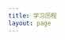 ```yaml
---
title: 学习历程
layout: page
---
```


<script setup>
import TimeLine from './.vitepress/theme/components/TimeLine.vue'

/*
  {
    date: '2024-2-20',
    title: '前端工程化深入学习',
    description: '深入学习 Vite、Webpack 等构建工具，理解前端工程化的核心概念和最佳实践',
    type: 'milestone',
    -achievement/milestone/update-
    size: 'large',
    -large-small-medium-
    position: 'left',
    image: 'https://s21.ax1x.com/2025/02/17/pEMngmj.png',
    link: '/pages/HTML5/note'
  },
*/
const studyEvents = [
  //     {
  //   date: '2025-2-28',
  //   title: '学习',
  //   description: '多方面技术栈综合使用',
  //   type: 'milestone',
  //   size: 'large',
  // },
     {
    date: '2025-2-19',
    title: 'Electron+Vue3+TypeScript项目启动',
    description: '多方面技术栈综合使用',
    type: 'milestone',
    size: 'large',
    position: 'right',
  },
   {
    date: '2025-2-18',
    title: 'Electron快速上手',
    description: '使用前端技术开发桌面级应用',
    type: 'achievement',
    size: 'medium',
    // position: 'left',
    link: '/pages/Electron快速上手/note'
  },
  {
    date: '2025-2-17',
    title: 'JavaScrip模块化',
    description: '解决全局污染,依赖混乱,数据安全问题',
    type: 'achievement',
    size: 'medium',
    // position: 'left',
    link: '/pages/JavaScrip模块化/note'
  },
  {
    date: '2025-2-16',
    title: 'Cursor基础使用',
    description: '学习 Cursor AI开发工具 ',
    type: 'achievement',
    // position: 'left', 
    size: 'medium',
    link:'/pages/Cursor基础使用/note'
  },
  {
    date: '2025-2-8',
    title: 'Github/Git学习',
    description: '学习如何使用Github基本操作以及Git集成开发...',
    type: 'achievement',
    size: 'medium',
    // position:'right',
    link:'/pages/Github+Git/note'
  },
  {
    date: '2024-11-13',
    title: '网站功能完善',
    description: '文档分类系统',
    type: 'update',
    size: 'large',
    position:'left'
  },
  {
    date: '2024-7-25',
    title: '博客网站搭建',
    description: '完成了网站的主要模块功能',
    type: 'milestone',
    size: 'large',
    position:'left',
    // image: 'https://s21.ax1x.com/2025/02/17/pEMngmj.png',
  }
]
</script>

<!-- animationDelay 默认 80（毫秒） 控制每批次事件项目显示的延迟时间。较小的值会使动画更快地连续播放，较大的值会使动画之间有更明显的间隔。 -->

 <!-- animationDuration 默认值：400（毫秒）说明：控制单个动画的持续时间。这个值影响CSS过渡的速度，较小的值会使动画更快，较大的值会使动画更慢更平滑。 -->

 <!-- batchSize 默认值：3 说明：控制每批次加载的事件项目数量。这是一个性能优化参数，用于减少同时进行的动画数量。例如，当设置为3时，每3个项目会作为一组几乎同时显示，然后再显示下一组。 -->
<TimeLine :events="studyEvents" :animationDelay="80" :animationDuration="500" :batchSize="5"/>

